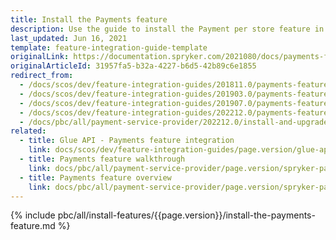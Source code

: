 ```yaml
---
title: Install the Payments feature
description: Use the guide to install the Payment per store feature in your project.
last_updated: Jun 16, 2021
template: feature-integration-guide-template
originalLink: https://documentation.spryker.com/2021080/docs/payments-feature-integration
originalArticleId: 31957fa5-b32a-4227-b6d5-42b89c6e1855
redirect_from:
  - /docs/scos/dev/feature-integration-guides/201811.0/payments-feature-integration.html
  - /docs/scos/dev/feature-integration-guides/201903.0/payments-feature-integration.html
  - /docs/scos/dev/feature-integration-guides/201907.0/payments-feature-integration.html
  - /docs/scos/dev/feature-integration-guides/202212.0/payments-feature-integration.html
  - /docs/pbc/all/payment-service-provider/202212.0/install-and-upgrade/install-the-payments-feature.html
related:
  - title: Glue API - Payments feature integration
    link: docs/scos/dev/feature-integration-guides/page.version/glue-api/glue-api-payments-feature-integration.html
  - title: Payments feature walkthrough
    link: docs/pbc/all/payment-service-provider/page.version/spryker-pay/base-shop/payments-feature-overview.html
  - title: Payments feature overview
    link: docs/pbc/all/payment-service-provider/page.version/spryker-pay/base-shop/payments-feature-overview.html
---
```


{% include pbc/all/install-features/{{page.version}}/install-the-payments-feature.md %} <!-- To edit, see /_includes/pbc/all/install-features/202212.0/install-the-payments-feature.md -->
